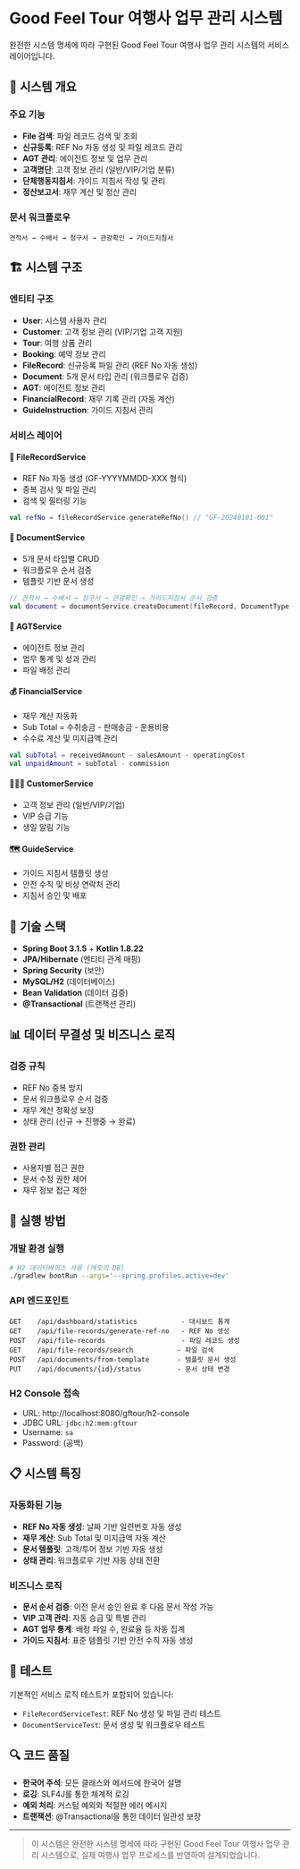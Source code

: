 # Good Feel Tour 여행사 업무 관리 시스템

완전한 시스템 명세에 따라 구현된 Good Feel Tour 여행사 업무 관리 시스템의 서비스 레이어입니다.

## 🎯 시스템 개요

### 주요 기능
- **File 검색**: 파일 레코드 검색 및 조회
- **신규등록**: REF No 자동 생성 및 파일 레코드 관리
- **AGT 관리**: 에이전트 정보 및 업무 관리
- **고객명단**: 고객 정보 관리 (일반/VIP/기업 분류)
- **단체행동지침서**: 가이드 지침서 작성 및 관리
- **정산보고서**: 재무 계산 및 정산 관리

### 문서 워크플로우
```
견적서 → 수배서 → 청구서 → 관광확인 → 가이드지침서
```

## 🏗 시스템 구조

### 엔티티 구조
- **User**: 시스템 사용자 관리
- **Customer**: 고객 정보 관리 (VIP/기업 고객 지원)
- **Tour**: 여행 상품 관리
- **Booking**: 예약 정보 관리
- **FileRecord**: 신규등록 파일 관리 (REF No 자동 생성)
- **Document**: 5개 문서 타입 관리 (워크플로우 검증)
- **AGT**: 에이전트 정보 관리
- **FinancialRecord**: 재무 기록 관리 (자동 계산)
- **GuideInstruction**: 가이드 지침서 관리

### 서비스 레이어

#### 📁 FileRecordService
- REF No 자동 생성 (GF-YYYYMMDD-XXX 형식)
- 중복 검사 및 파일 관리
- 검색 및 필터링 기능

```kotlin
val refNo = fileRecordService.generateRefNo() // "GF-20240101-001"
```

#### 📄 DocumentService
- 5개 문서 타입별 CRUD
- 워크플로우 순서 검증
- 템플릿 기반 문서 생성

```kotlin
// 견적서 → 수배서 → 청구서 → 관광확인 → 가이드지침서 순서 검증
val document = documentService.createDocument(fileRecord, DocumentType.QUOTATION, ...)
```

#### 👥 AGTService  
- 에이전트 정보 관리
- 업무 통계 및 성과 관리
- 파일 배정 관리

#### 💰 FinancialService
- 재무 계산 자동화
- Sub Total = 수취송금 - 판매송금 - 운용비용
- 수수료 계산 및 미지급액 관리

```kotlin
val subTotal = receivedAmount - salesAmount - operatingCost
val unpaidAmount = subTotal - commission
```

#### 🧑‍🤝‍🧑 CustomerService
- 고객 정보 관리 (일반/VIP/기업)
- VIP 승급 기능
- 생일 알림 기능

#### 🗺 GuideService
- 가이드 지침서 템플릿 생성
- 안전 수칙 및 비상 연락처 관리
- 지침서 승인 및 배포

## 🔧 기술 스택

- **Spring Boot 3.1.5** + **Kotlin 1.8.22**
- **JPA/Hibernate** (엔티티 관계 매핑)
- **Spring Security** (보안)
- **MySQL/H2** (데이터베이스)
- **Bean Validation** (데이터 검증)
- **@Transactional** (트랜잭션 관리)

## 📊 데이터 무결성 및 비즈니스 로직

### 검증 규칙
- REF No 중복 방지
- 문서 워크플로우 순서 검증
- 재무 계산 정확성 보장
- 상태 관리 (신규 → 진행중 → 완료)

### 권한 관리
- 사용자별 접근 권한
- 문서 수정 권한 제어
- 재무 정보 접근 제한

## 🚀 실행 방법

### 개발 환경 실행
```bash
# H2 데이터베이스 사용 (메모리 DB)
./gradlew bootRun --args='--spring.profiles.active=dev'
```

### API 엔드포인트
```
GET    /api/dashboard/statistics           - 대시보드 통계
GET    /api/file-records/generate-ref-no   - REF No 생성
POST   /api/file-records                   - 파일 레코드 생성
GET    /api/file-records/search           - 파일 검색
POST   /api/documents/from-template       - 템플릿 문서 생성
PUT    /api/documents/{id}/status         - 문서 상태 변경
```

### H2 Console 접속
- URL: http://localhost:8080/gftour/h2-console
- JDBC URL: `jdbc:h2:mem:gftour`
- Username: `sa`
- Password: (공백)

## 📋 시스템 특징

### 자동화된 기능
- **REF No 자동 생성**: 날짜 기반 일련번호 자동 생성
- **재무 계산**: Sub Total 및 미지급액 자동 계산  
- **문서 템플릿**: 고객/투어 정보 기반 자동 생성
- **상태 관리**: 워크플로우 기반 자동 상태 전환

### 비즈니스 로직
- **문서 순서 검증**: 이전 문서 승인 완료 후 다음 문서 작성 가능
- **VIP 고객 관리**: 자동 승급 및 특별 관리
- **AGT 업무 통계**: 배정 파일 수, 완료율 등 자동 집계
- **가이드 지침서**: 표준 템플릿 기반 안전 수칙 자동 생성

## 🧪 테스트

기본적인 서비스 로직 테스트가 포함되어 있습니다:
- `FileRecordServiceTest`: REF No 생성 및 파일 관리 테스트  
- `DocumentServiceTest`: 문서 생성 및 워크플로우 테스트

## 🔍 코드 품질

- **한국어 주석**: 모든 클래스와 메서드에 한국어 설명
- **로깅**: SLF4J를 통한 체계적 로깅
- **예외 처리**: 커스텀 예외와 적절한 에러 메시지
- **트랜잭션**: @Transactional을 통한 데이터 일관성 보장

---

> 이 시스템은 완전한 시스템 명세에 따라 구현된 Good Feel Tour 여행사 업무 관리 시스템으로, 
> 실제 여행사 업무 프로세스를 반영하여 설계되었습니다.